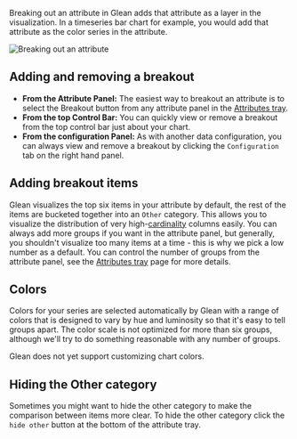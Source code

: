 Breaking out an attribute in Glean adds that attribute as a layer in the visualization.  In a timeseries bar chart for example, you would add that attribute as the color series in the attribute.

![Breaking out an attribute](/assets/breakout4.gif)

## Adding and removing a breakout

- **From the Attribute Panel:** The easiest way to breakout an attribute is to select the Breakout button from any attribute panel in the [Attributes tray](Attributes-Tray.md).
- **From the top Control Bar:** You can quickly view or remove a breakout from the top control bar just about your chart.
- **From the configuration Panel:** As with another data configuration, you can always view and remove a breakout by clicking the `Configuration` tab on the right hand panel.

## Adding breakout items

Glean visualizes the top six items in your attribute by default, the rest of the items are bucketed together into an `Other` category.  This allows you to visualize the distribution of very high-[cardinality](https://en.wikipedia.org/wiki/Cardinality) columns easily.  You can always add more groups if you want in the attribute panel, but generally, you shouldn't visualize too many items at a time - this is why we pick a low number as a default.  You can control the number of groups from the attribute panel, see the [Attributes tray](Attributes-Tray.md) page for more details.

## Colors

Colors for your series are selected automatically by Glean with a range of colors that is designed to vary by hue and luminosity so that it's easy to tell groups apart.  The color scale is not optimized for more than six groups, although we'll try to do something reasonable with any number of groups.

Glean does not yet support customizing chart colors.

## Hiding the Other category

Sometimes you might want to hide the other category to make the comparison between items more clear.  To hide the other category click the `hide other` button at the bottom of the attribute tray.
